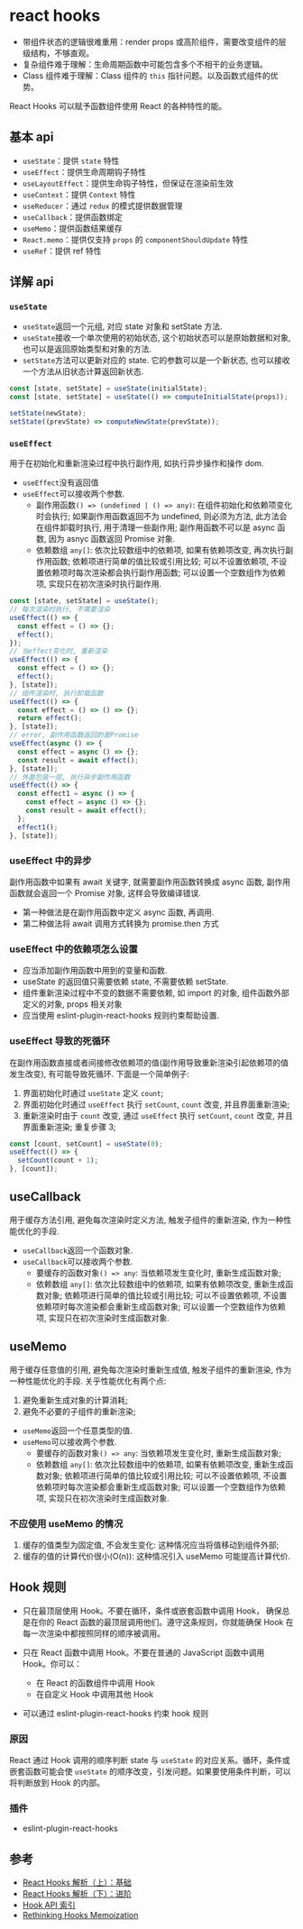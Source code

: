 # react hooks

- 带组件状态的逻辑很难重用：render props 或高阶组件，需要改变组件的层级结构，不够直观。
- 复杂组件难于理解：生命周期函数中可能包含多个不相干的业务逻辑。
- Class 组件难于理解：Class 组件的 `this` 指针问题。以及函数式组件的优势。

React Hooks 可以赋予函数组件使用 React 的各种特性的能。

## 基本 api

- `useState`：提供 `state` 特性
- `useEffect`：提供生命周期钩子特性
- `useLayoutEffect`：提供生命钩子特性，但保证在渲染前生效
- `useContext`：提供 `Context` 特性
- `useReducer`：通过 `redux` 的模式提供数据管理
- `useCallback`：提供函数绑定
- `useMemo`：提供函数结果缓存
- `React.memo`：提供仅支持 `props` 的 `componentShouldUpdate` 特性
- `useRef`：提供 ref 特性

## 详解 api

### `useState`

- `useState`返回一个元组, 对应 state 对象和 setState 方法.
- `useState`接收一个单次使用的初始状态, 这个初始状态可以是原始数据和对象, 也可以是返回原始类型和对象的方法.
- `setState`方法可以更新对应的 state. 它的参数可以是一个新状态, 也可以接收一个方法从旧状态计算返回新状态.

```js
const [state, setState] = useState(initialState);
const [state, setState] = useState(() => computeInitialState(props));

setState(newState);
setState((prevState) => computeNewState(prevState));
```

### `useEffect`

用于在初始化和重新渲染过程中执行副作用, 如执行异步操作和操作 dom.

- `useEffect`没有返回值
- `useEffect`可以接收两个参数.
  - 副作用函数`() => (undefined | () => any)`: 在组件初始化和依赖项变化时会执行; 如果副作用函数返回不为 undefined, 则必须为方法, 此方法会在组件卸载时执行, 用于清理一些副作用; 副作用函数不可以是 async 函数, 因为 asnyc 函数返回 Promise 对象.
  - 依赖数组 `any[]`: 依次比较数组中的依赖项, 如果有依赖项改变, 再次执行副作用函数; 依赖项进行简单的值比较或引用比较; 可以不设置依赖项, 不设置依赖项时每次渲染都会执行副作用函数; 可以设置一个空数组作为依赖项, 实现只在初次渲染时执行副作用.

```js
const [state, setState] = useState();
// 每次渲染时执行, 不需要渲染
useEffect(() => {
  const effect = () => {};
  effect();
});
// 当effect变化时, 重新渲染
useEffect(() => {
  const effect = () => {};
  effect();
}, [state]);
// 组件渲染时, 执行卸载函数
useEffect(() => {
  const effect = () => () => {};
  return effect();
}, [state]);
// error, 副作用函数返回的是Promise
useEffect(async () => {
  const effect = async () => {};
  const result = await effect();
}, [state]);
// 外面包装一层, 执行异步副作用函数
useEffect(() => {
  const effect1 = async () => {
    const effect = async () => {};
    const result = await effect();
  };
  effect1();
}, [state]);
```

### useEffect 中的异步

副作用函数中如果有 await 关键字, 就需要副作用函数转换成 async 函数, 副作用函数就会返回一个 Promise 对象, 这样会导致编译错误.

- 第一种做法是在副作用函数中定义 async 函数, 再调用.
- 第二种做法将 await 调用方式转换为 promise.then 方式

### useEffect 中的依赖项怎么设置

- 应当添加副作用函数中用到的变量和函数.
- useState 的返回值只需要依赖 state, 不需要依赖 setState.
- 组件重新渲染过程中不变的数据不需要依赖, 如 import 的对象, 组件函数外部定义的对象, props 相关对象
- 应当使用 eslint-plugin-react-hooks 规则约束帮助设置.

### useEffect 导致的死循环

在副作用函数直接或者间接修改依赖项的值(副作用导致重新渲染引起依赖项的值发生改变), 有可能导致死循环. 下面是一个简单例子:

1. 界面初始化时通过 `useState` 定义 `count`;
2. 界面初始化时通过 `useEffect` 执行 `setCount`, `count` 改变, 并且界面重新渲染;
3. 重新渲染时由于 `count` 改变, 通过 `useEffect` 执行 `setCount`, `count` 改变, 并且界面重新渲染; 重复步骤 3;

```js
const [count, setCount] = useState(0);
useEffect(() => {
  setCount(count + 1);
}, [count]);
```

## useCallback

用于缓存方法引用, 避免每次渲染时定义方法, 触发子组件的重新渲染, 作为一种性能优化的手段.

- `useCallback`返回一个函数对象.
- `useCallback`可以接收两个参数.
  - 要缓存的函数对象`() => any`: 当依赖项发生变化时, 重新生成函数对象;
  - 依赖数组 `any[]`: 依次比较数组中的依赖项, 如果有依赖项改变, 重新生成函数对象; 依赖项进行简单的值比较或引用比较; 可以不设置依赖项, 不设置依赖项时每次渲染都会重新生成函数对象; 可以设置一个空数组作为依赖项, 实现只在初次渲染时生成函数对象.

## useMemo

用于缓存任意值的引用, 避免每次渲染时重新生成值, 触发子组件的重新渲染, 作为一种性能优化的手段. 关乎性能优化有两个点:

1. 避免重新生成对象的计算消耗;
2. 避免不必要的子组件的重新渲染;

- `useMemo`返回一个任意类型的值.
- `useMemo`可以接收两个参数.
  - 要缓存的函数对象`() => any`: 当依赖项发生变化时, 重新生成函数对象;
  - 依赖数组 `any[]`: 依次比较数组中的依赖项, 如果有依赖项改变, 重新生成函数对象; 依赖项进行简单的值比较或引用比较; 可以不设置依赖项, 不设置依赖项时每次渲染都会重新生成函数对象; 可以设置一个空数组作为依赖项, 实现只在初次渲染时生成函数对象.

### 不应使用 useMemo 的情况

1. 缓存的值类型为固定值, 不会发生变化: 这种情况应当将值移动到组件外部;
2. 缓存的值的计算代价很小(O(n)): 这种情况引入 useMemo 可能提高计算代价.

## Hook 规则

- 只在最顶层使用 Hook。不要在循环，条件或嵌套函数中调用 Hook， 确保总是在你的 React 函数的最顶层调用他们。遵守这条规则，你就能确保 Hook 在每一次渲染中都按照同样的顺序被调用。

- 只在 React 函数中调用 Hook。不要在普通的 JavaScript 函数中调用 Hook。你可以：

  - 在 React 的函数组件中调用 Hook
  - 在自定义 Hook 中调用其他 Hook

- 可以通过 eslint-plugin-react-hooks 约束 hook 规则

### 原因

React 通过 Hook 调用的顺序判断 state 与 `useState` 的对应关系。循环，条件或嵌套函数可能会使 `useState` 的顺序改变，引发问题。如果要使用条件判断，可以将判断放到 Hook 的内部。

### 插件

- eslint-plugin-react-hooks

## 参考

- [React Hooks 解析（上）：基础](https://segmentfault.com/a/1190000018928587)
- [React Hooks 解析（下）：进阶](https://segmentfault.com/a/1190000018950566)
- [Hook API 索引](https://zh-hans.reactjs.org/docs/hooks-reference.html)
- [Rethinking Hooks Memoization](https://blog.logrocket.com/rethinking-hooks-memoization/)
